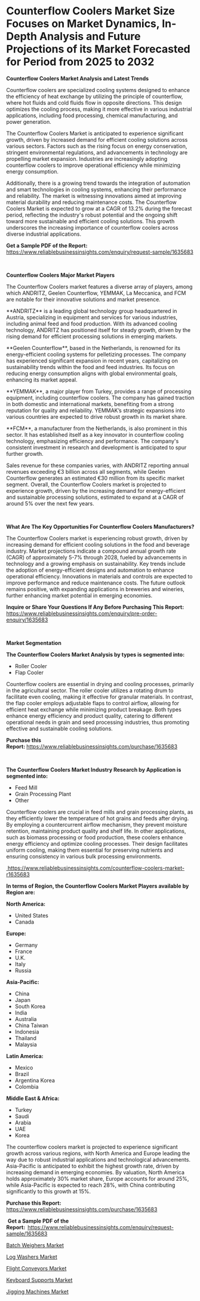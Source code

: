 <p><h1>Counterflow Coolers Market Size Focuses on Market Dynamics, In-Depth Analysis and Future Projections of its Market Forecasted for Period from 2025 to 2032</h1></p><p><strong>Counterflow Coolers Market Analysis and Latest Trends</strong></p>
<p><p>Counterflow coolers are specialized cooling systems designed to enhance the efficiency of heat exchange by utilizing the principle of counterflow, where hot fluids and cold fluids flow in opposite directions. This design optimizes the cooling process, making it more effective in various industrial applications, including food processing, chemical manufacturing, and power generation.</p><p>The Counterflow Coolers Market is anticipated to experience significant growth, driven by increased demand for efficient cooling solutions across various sectors. Factors such as the rising focus on energy conservation, stringent environmental regulations, and advancements in technology are propelling market expansion. Industries are increasingly adopting counterflow coolers to improve operational efficiency while minimizing energy consumption.</p><p>Additionally, there is a growing trend towards the integration of automation and smart technologies in cooling systems, enhancing their performance and reliability. The market is witnessing innovations aimed at improving material durability and reducing maintenance costs. The Counterflow Coolers Market is expected to grow at a CAGR of 13.2% during the forecast period, reflecting the industry's robust potential and the ongoing shift toward more sustainable and efficient cooling solutions. This growth underscores the increasing importance of counterflow coolers across diverse industrial applications.</p></p>
<p><strong>Get a Sample PDF of the Report:&nbsp;</strong> <a href="https://www.reliablebusinessinsights.com/enquiry/request-sample/1635683?utm_campaign=84&utm_medium=2&utm_source=Github&utm_content=ia&utm_term=16022025&utm_id=counterflow-coolers">https://www.reliablebusinessinsights.com/enquiry/request-sample/1635683</a></p>
<p>&nbsp;</p>
<p><strong>Counterflow Coolers Major Market Players</strong></p>
<p><p>The Counterflow Coolers market features a diverse array of players, among which ANDRITZ, Geelen Counterflow, YEMMAK, La Meccanica, and FCM are notable for their innovative solutions and market presence. </p><p>**ANDRITZ** is a leading global technology group headquartered in Austria, specializing in equipment and services for various industries, including animal feed and food production. With its advanced cooling technology, ANDRITZ has positioned itself for steady growth, driven by the rising demand for efficient processing solutions in emerging markets. </p><p>**Geelen Counterflow**, based in the Netherlands, is renowned for its energy-efficient cooling systems for pelletizing processes. The company has experienced significant expansion in recent years, capitalizing on sustainability trends within the food and feed industries. Its focus on reducing energy consumption aligns with global environmental goals, enhancing its market appeal.</p><p>**YEMMAK**, a major player from Turkey, provides a range of processing equipment, including counterflow coolers. The company has gained traction in both domestic and international markets, benefiting from a strong reputation for quality and reliability. YEMMAK’s strategic expansions into various countries are expected to drive robust growth in its market share.</p><p>**FCM**, a manufacturer from the Netherlands, is also prominent in this sector. It has established itself as a key innovator in counterflow cooling technology, emphasizing efficiency and performance. The company's consistent investment in research and development is anticipated to spur further growth.</p><p>Sales revenue for these companies varies, with ANDRITZ reporting annual revenues exceeding €3 billion across all segments, while Geelen Counterflow generates an estimated €30 million from its specific market segment. Overall, the Counterflow Coolers market is projected to experience growth, driven by the increasing demand for energy-efficient and sustainable processing solutions, estimated to expand at a CAGR of around 5% over the next few years.</p></p>
<p>&nbsp;</p>
<p><strong>What Are The Key Opportunities For Counterflow Coolers Manufacturers?</strong></p>
<p><p>The Counterflow Coolers market is experiencing robust growth, driven by increasing demand for efficient cooling solutions in the food and beverage industry. Market projections indicate a compound annual growth rate (CAGR) of approximately 5-7% through 2028, fueled by advancements in technology and a growing emphasis on sustainability. Key trends include the adoption of energy-efficient designs and automation to enhance operational efficiency. Innovations in materials and controls are expected to improve performance and reduce maintenance costs. The future outlook remains positive, with expanding applications in breweries and wineries, further enhancing market potential in emerging economies.</p></p>
<p><strong>Inquire or Share Your Questions If Any Before Purchasing This Report:</strong> <a href="https://www.reliablebusinessinsights.com/enquiry/pre-order-enquiry/1635683?utm_campaign=84&utm_medium=2&utm_source=Github&utm_content=ia&utm_term=16022025&utm_id=counterflow-coolers">https://www.reliablebusinessinsights.com/enquiry/pre-order-enquiry/1635683</a></p>
<p>&nbsp;</p>
<p><strong>Market Segmentation</strong></p>
<p><strong>The Counterflow Coolers Market Analysis by types is segmented into:</strong></p>
<p><ul><li>Roller Cooler</li><li>Flap Cooler</li></ul></p>
<p><p>Counterflow coolers are essential in drying and cooling processes, primarily in the agricultural sector. The roller cooler utilizes a rotating drum to facilitate even cooling, making it effective for granular materials. In contrast, the flap cooler employs adjustable flaps to control airflow, allowing for efficient heat exchange while minimizing product breakage. Both types enhance energy efficiency and product quality, catering to different operational needs in grain and seed processing industries, thus promoting effective and sustainable cooling solutions.</p></p>
<p><strong>Purchase this Report:&nbsp;</strong><a href="https://www.reliablebusinessinsights.com/purchase/1635683?utm_campaign=84&utm_medium=2&utm_source=Github&utm_content=ia&utm_term=16022025&utm_id=counterflow-coolers">https://www.reliablebusinessinsights.com/purchase/1635683</a></p>
<p>&nbsp;</p>
<p><strong>The Counterflow Coolers Market Industry Research by Application is segmented into:</strong></p>
<p><ul><li>Feed Mill</li><li>Grain Processing Plant</li><li>Other</li></ul></p>
<p><p>Counterflow coolers are crucial in feed mills and grain processing plants, as they efficiently lower the temperature of hot grains and feeds after drying. By employing a countercurrent airflow mechanism, they prevent moisture retention, maintaining product quality and shelf life. In other applications, such as biomass processing or food production, these coolers enhance energy efficiency and optimize cooling processes. Their design facilitates uniform cooling, making them essential for preserving nutrients and ensuring consistency in various bulk processing environments.</p></p>
<p><a href="https://www.reliablebusinessinsights.com/counterflow-coolers-market-r1635683?utm_campaign=84&utm_medium=2&utm_source=Github&utm_content=ia&utm_term=16022025&utm_id=counterflow-coolers">&nbsp;https://www.reliablebusinessinsights.com/counterflow-coolers-market-r1635683</a></p>
<p><strong>In terms of Region, the Counterflow Coolers Market Players available by Region are:</strong></p>
<p>
    <p> <strong> North America: </strong>
        <ul>
            <li>United States</li>
            <li>Canada</li>
        </ul>
        </p> 
    <p> <strong> Europe: </strong>
        <ul>
            <li>Germany</li>
            <li>France</li>
            <li>U.K.</li>
            <li>Italy</li>
            <li>Russia</li>
        </ul>
        </p> 
    <p> <strong> Asia-Pacific: </strong>
        <ul>
            <li>China</li>
            <li>Japan</li>
            <li>South Korea</li>
            <li>India</li>
            <li>Australia</li>
            <li>China Taiwan</li>
            <li>Indonesia</li>
            <li>Thailand</li>
            <li>Malaysia</li>
        </ul>
        </p> 
    <p> <strong> Latin America: </strong>
        <ul>
            <li>Mexico</li>
            <li>Brazil</li>
            <li>Argentina Korea</li>
            <li>Colombia</li>
        </ul>
        </p> 
    <p> <strong> Middle East & Africa: </strong>
        <ul>
            <li>Turkey</li>
            <li>Saudi</li>
            <li>Arabia</li>
            <li>UAE</li>
            <li>Korea</li>
        </ul>
    </p>
    </p>
<p><p>The counterflow coolers market is projected to experience significant growth across various regions, with North America and Europe leading the way due to robust industrial applications and technological advancements. Asia-Pacific is anticipated to exhibit the highest growth rate, driven by increasing demand in emerging economies. By valuation, North America holds approximately 30% market share, Europe accounts for around 25%, while Asia-Pacific is expected to reach 28%, with China contributing significantly to this growth at 15%.</p></p>
<p><strong>Purchase this Report: </strong><a href="https://www.reliablebusinessinsights.com/purchase/1635683?utm_campaign=84&utm_medium=2&utm_source=Github&utm_content=ia&utm_term=16022025&utm_id=counterflow-coolers">https://www.reliablebusinessinsights.com/purchase/1635683</a></p>
<p>&nbsp;<strong>Get a Sample PDF of the Report:&nbsp;&nbsp;</strong><a href="https://www.reliablebusinessinsights.com/enquiry/request-sample/1635683?utm_campaign=84&utm_medium=2&utm_source=Github&utm_content=ia&utm_term=16022025&utm_id=counterflow-coolers">https://www.reliablebusinessinsights.com/enquiry/request-sample/1635683</a></p>
<p><strong></strong></p>
<p><p><a href="https://github.com/kaddahblejc/Market-Research-Report-List-1/blob/main/batch-weighers-market.md?utm_campaign=84&utm_medium=2&utm_source=Github&utm_content=ia&utm_term=16022025&utm_id=counterflow-coolers">Batch Weighers Market</a></p><p><a href="https://github.com/gyenesephacy/Market-Research-Report-List-1/blob/main/log-washers-market.md?utm_campaign=84&utm_medium=2&utm_source=Github&utm_content=ia&utm_term=16022025&utm_id=counterflow-coolers">Log Washers Market</a></p><p><a href="https://github.com/pidlisseas/Market-Research-Report-List-1/blob/main/flight-conveyors-market.md?utm_campaign=84&utm_medium=2&utm_source=Github&utm_content=ia&utm_term=16022025&utm_id=counterflow-coolers">Flight Conveyors Market</a></p><p><a href="https://github.com/chkrselia/Market-Research-Report-List-1/blob/main/keyboard-supports-market.md?utm_campaign=84&utm_medium=2&utm_source=Github&utm_content=ia&utm_term=16022025&utm_id=counterflow-coolers">Keyboard Supports Market</a></p><p><a href="https://github.com/tsininazzy/Market-Research-Report-List-1/blob/main/jigging-machines-market.md?utm_campaign=84&utm_medium=2&utm_source=Github&utm_content=ia&utm_term=16022025&utm_id=counterflow-coolers">Jigging Machines Market</a></p></p>